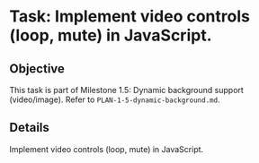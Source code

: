 # Task: Implement video controls (loop, mute) in JavaScript.

## Objective
This task is part of Milestone 1.5: Dynamic background support (video/image). Refer to `PLAN-1-5-dynamic-background.md`.

## Details
Implement video controls (loop, mute) in JavaScript.
